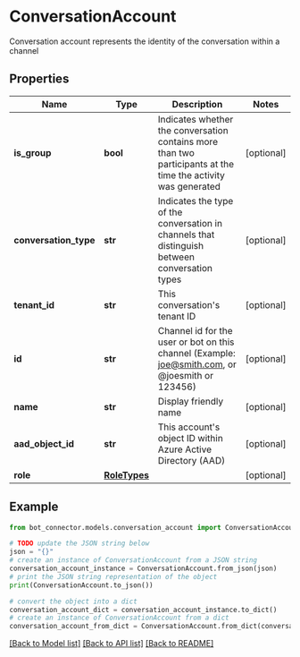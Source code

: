 # ConversationAccount

Conversation account represents the identity of the conversation within a channel

## Properties

Name | Type | Description | Notes
------------ | ------------- | ------------- | -------------
**is_group** | **bool** | Indicates whether the conversation contains more than two participants at the time the activity was generated | [optional] 
**conversation_type** | **str** | Indicates the type of the conversation in channels that distinguish between conversation types | [optional] 
**tenant_id** | **str** | This conversation&#39;s tenant ID | [optional] 
**id** | **str** | Channel id for the user or bot on this channel (Example: joe@smith.com, or @joesmith or 123456) | [optional] 
**name** | **str** | Display friendly name | [optional] 
**aad_object_id** | **str** | This account&#39;s object ID within Azure Active Directory (AAD) | [optional] 
**role** | [**RoleTypes**](RoleTypes.md) |  | [optional] 

## Example

```python
from bot_connector.models.conversation_account import ConversationAccount

# TODO update the JSON string below
json = "{}"
# create an instance of ConversationAccount from a JSON string
conversation_account_instance = ConversationAccount.from_json(json)
# print the JSON string representation of the object
print(ConversationAccount.to_json())

# convert the object into a dict
conversation_account_dict = conversation_account_instance.to_dict()
# create an instance of ConversationAccount from a dict
conversation_account_from_dict = ConversationAccount.from_dict(conversation_account_dict)
```
[[Back to Model list]](../README.md#documentation-for-models) [[Back to API list]](../README.md#documentation-for-api-endpoints) [[Back to README]](../README.md)


